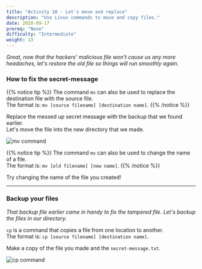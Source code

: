 ```yaml
---
title: "Activity 10 - Let's move and replace"
description: "Use Linux commands to move and copy files."
date: 2020-09-17
prereq: "None"
difficulty: "Intermediate"
weight: 13
---
```


*Great, now that the hackers' malicious file won't cause us any more headaches, let's restore the old file so things will run smoothly again.*

### How to fix the secret-message

{{% notice tip %}}
The command `mv` can also be used to replace the destination file with the source file.  
The format is: `mv [source filename] [destination name]`.
{{% /notice %}}

Replace the messed up secret message with the backup that we found earlier.  
Let's move the file into the new directory that we made.

![mv command](../images/Act10.1.png?classes=border,shadow)

{{% notice tip %}}
The command `mv` can also be used to change the name of a file.  
The format is: `mv [old filename] [new name]`.
{{% /notice %}}

Try changing the name of the file you created!

---

### Backup your files

*That backup file earlier came in handy to fix the tampered file. Let's backup the files in our directory.*

`cp` is a command that copies a file from one location to another.  
The format is: `cp [source filename] [destination name]`.

Make a copy of the file you made and the `secret-message.txt`.

![cp command](../images/Act10.2.png?classes=border,shadow)
